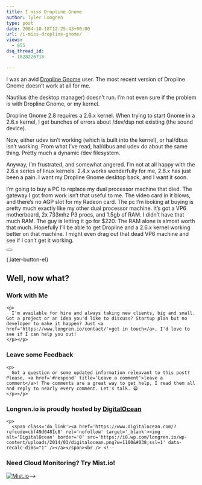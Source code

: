 ```yaml
---
title: I miss Dropline Gnome
author: Tyler Longren
type: post
date: 2004-10-18T12:25:43+00:00
url: /i-miss-dropline-gnome/
views:
  - 855
dsq_thread_id:
  - 1828226718

---
```

I was an avid [Dropline Gnome][1] user. The most recent version of Dropline Gnome doesn&#8217;t work at all for me.

Nautilus (the desktop manager) doesn&#8217;t run. I&#8217;m not even sure if the problem is with Dropline Gnome, or my kernel.

Dropline Gnome 2.8 requires a 2.6.x kernel. When trying to start Gnome in a 2.6.x kernel, I get bunches of errors about /dev/dsp not existing (the sound device).

Now, either udev isn&#8217;t working (which is built into the kernel), or hal/dbus isn&#8217;t working. From what I&#8217;ve read, hal/dbus and udev do about the same thing. Pretty much a dynamic /dev filesystem.

Anyway, I&#8217;m frustrated, and somewhat angered. I&#8217;m not at all happy with the 2.6.x series of linux kernels. 2.4.x works wonderfully for me, 2.6.x has just been a pain. I want my Dropline Gnome desktop back, and I want it soon.

I&#8217;m going to buy a PC to replace my dual processor machine that died. The gateway I got from work isn&#8217;t that useful to me. The video card in it blows, and there&#8217;s no AGP slot for my Radeon card. The pc I&#8217;m looking at buying is pretty much exactly like my other dual processor machine. It&#8217;s got a VP6 motherboard, 2x 733mhz P3 procs, and 1.5gb of RAM. I didn&#8217;t have that much RAM. The guy is letting it go for $220. The RAM alone is almost worth that much. Hopefully I&#8217;ll be able to get Dropline and a 2.6.x kernel working better on that machine. I might even drag out that dead VP6 machine and see if I can&#8217;t get it working. 

<div class="wpulike wpulike-default " >
  <div class="wp_ulike_general_class wp_ulike_is_not_liked">
    <button type="button"
					aria-label="Like Button"
					data-ulike-id="1695"
					data-ulike-nonce="636fb5c830"
					data-ulike-type="likeThis"
					data-ulike-template="wpulike-default"
					data-ulike-display-likers="0"
					data-ulike-disable-pophover="0"
					class="wp_ulike_btn wp_ulike_put_image wp_likethis_1695"></button><span class="count-box"></span>
  </div>
</div>

[][2]{.later-button-el}

<div class='what-next'>
  <h2>
    Well, now what?
  </h2>
  
  <div class='hire'>
    <h3>
      Work with Me
    </h3>
    
    <p>
      I'm available for hire and always taking new clients, big and small. Got a project or an idea you'd like to discuss? Startup plan but no developer to make it happen? Just <a href='https://www.longren.io/contact/'>get in touch</a>, I'd love to see if I can help you out!
    </p></p>
  </div>
  
  <div class='hire'>
    <h3>
      Leave some Feedback
    </h3>
    
    <p>
      Got a question or some updated information releavant to this post? Please, <a href='#respond' title='Leave a comment'>leave a comment</a>! The comments are a great way to get help, I read them all and reply to nearly every comment. Let's talk. 😀
    </p></p>
  </div>
  
  <div class='now-what-bottom-ad'>
    <h3>
      Longren.io is proudly hosted by <a href='https://www.digitalocean.com/?refcode=cbf49d0481c8'>DigitalOcean</a>
    </h3>
    
    <p>
      <span class='do_link'><a href='https://www.digitalocean.com/?refcode=cbf49d0481c8' rel='nofollow' target='_blank'><img alt='DigitalOcean' border='0' src='https://i0.wp.com/longren.io/wp-content/uploads/2014/03/digitalocean.png?w=1100&#038;ssl=1' data-recalc-dims="1" /></a></span><br /> <!--

<h3>Need Cloud Monitoring? Try Mist.io!</h3>

<span class='do_link'><a href='http://mist.io/?ref=tyler' rel='nofollow' target='_blank'><img alt='Mist.io' border='0' src='https://i0.wp.com/longren.io/wp-content/uploads/2014/04/mistio.jpg?w=1100&#038;ssl=1' data-recalc-dims="1"></a></span>--></div> </div>

 [1]: http://www.dropline.net/gnome/
 [2]: #